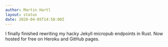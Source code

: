 ```yaml
---
author: Martin Hartl
layout: status
date: 2020-04-05T14:50:00Z
---
```

I finally finished rewriting my hacky Jekyll micropub endpoints in Rust. Now hosted for free on Heroku and GitHub pages.